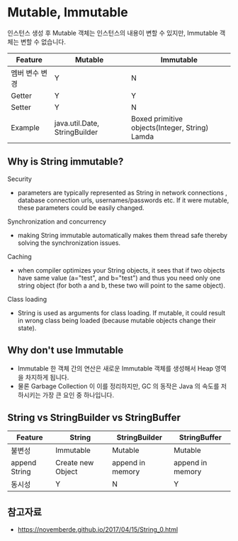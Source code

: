 # Mutable, Immutable  

인스턴스 생성 후 Mutable 객체는 인스턴스의 내용이 변할 수 있지만, Immutable 객체는 변할 수 없습니다.

| Feature        | Mutable                       | Immutable                                           |
| -------------- | ----------------------------- | --------------------------------------------------- |
| 멤버 변수 변경 | Y                             | N                                                   |
| Getter         | Y                             | Y                                                   |
| Setter         | Y                             | N                                                   |
| Example        | java.util.Date, StringBuilder | Boxed primitive objects(Integer, String)<br />Lamda |


## Why is String immutable? 
Security
- parameters are typically represented as String in network connections
, database connection urls, usernames/passwords etc. If it were mutable, these parameters could be easily changed.

Synchronization and concurrency
- making String immutable automatically makes them thread safe thereby solving the synchronization issues.

Caching
- when compiler optimizes your String objects, it sees that if two objects have same value (a="test", and b="test") 
and thus you need only one string object (for both a and b, these two will point to the same object).

Class loading
- String is used as arguments for class loading. 
If mutable, it could result in wrong class being loaded (because mutable objects change their state).


## Why don't use Immutable
- Immutable 한 객체 간의 연산은 새로운 Immutable 객체를 생성해서 Heap 영역을 차지하게 됩니다. 
- 물론 Garbage Collection 이 이를 정리하지만, GC 의 동작은 Java 의 속도를 저하시키는 가장 큰 요인 중 하나입니다.


## String vs StringBuilder vs StringBuffer

| Feature       | String            | StringBuilder    | StringBuffer     |
| ------------- | ----------------- | ---------------- | ---------------- |
| 불변성        | Immutable         | Mutable          | Mutable          |
| append String | Create new Object | append in memory | append in memory |
| 동시성        | Y                 | N                | Y                |

## 참고자료 
- https://novemberde.github.io/2017/04/15/String_0.html